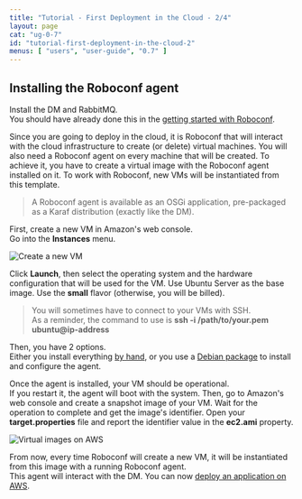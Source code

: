 ```yaml
---
title: "Tutorial - First Deployment in the Cloud - 2/4"
layout: page
cat: "ug-0-7"
id: "tutorial-first-deployment-in-the-cloud-2"
menus: [ "users", "user-guide", "0.7" ]
---
```


## Installing the Roboconf agent

Install the DM and RabbitMQ.  
You should have already done this in the [getting started with Roboconf](tutorial-getting-started-with-roboconf.html).

Since you are going to deploy in the cloud, it is Roboconf that will interact with the cloud infrastructure to create (or delete) virtual machines.
You will also need a Roboconf agent on every machine that will be created. To achieve it, you have to create a virtual image with the Roboconf agent
installed on it. To work with Roboconf, new VMs will be instantiated from this template.

> A Roboconf agent is available as an OSGi application, pre-packaged as a Karaf distribution (exactly like the DM).

First, create a new VM in Amazon's web console.  
Go into the **Instances** menu.

<img src="/resources/img/tutorial-aws-instances.jpg" alt="Create a new VM" class="gs" />

Click **Launch**, then select the operating system and the hardware configuration that will be used
for the VM. Use Ubuntu Server as the base image. Use the **small** flavor (otherwise, you will be billed).
  
> You will sometimes have to connect to your VMs with SSH.  
> As a reminder, the command to use is **ssh -i /path/to/your.pem ubuntu@ip-address**

Then, you have 2 options.  
Either you install everything [by hand](/en/user-guide/installing-an-agent.html), or you use a
[Debian package](installing-roboconf.html) to install and configure the agent.

Once the agent is installed, your VM should be operational.  
If you restart it, the agent will boot with the system. Then, go to Amazon's web console and create a snapshot image of your VM.
Wait for the operation to complete and get the image's identifier. Open your **target.properties** file and report the identifier
value in the **ec2.ami** property.

<img src="/resources/img/tutorial-aws-amis.jpg" alt="Virtual images on AWS" class="gs" />

From now, every time Roboconf will create a new VM, it will be instantiated from this image with a running Roboconf agent.  
This agent will interact with the DM. You can now [deploy an application on AWS](tutorial-first-deployment-in-the-cloud-3.html).
